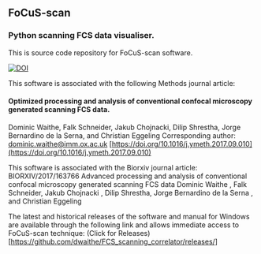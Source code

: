 ## FoCuS-scan

### Python scanning FCS  data visualiser. 


This is source code repository for FoCuS-scan software.

[![DOI](https://zenodo.org/badge/30016621.svg)](https://zenodo.org/badge/latestdoi/30016621)

This software is associated with the following Methods journal article:
#### Optimized processing and analysis of conventional confocal microscopy generated scanning FCS data.
Dominic Waithe, Falk Schneider, Jakub Chojnacki, Dilip Shrestha, Jorge Bernardino de la Serna, and Christian Eggeling
Corresponding author: dominic.waithe@imm.ox.ac.uk
[https://doi.org/10.1016/j.ymeth.2017.09.010](https://doi.org/10.1016/j.ymeth.2017.09.010)


This software is associated with the Biorxiv journal article:
BIORXIV/2017/163766
Advanced processing and analysis of conventional confocal microscopy generated scanning FCS data
Dominic Waithe , Falk Schneider, Jakub Chojnacki , Dilip Shrestha, Jorge Bernardino de la Serna , and Christian Eggeling

The latest and historical releases of the software and manual for Windows are available through the following link and allows immediate access to FoCuS-scan technique: (Click for Releases)[https://github.com/dwaithe/FCS_scanning_correlator/releases/]